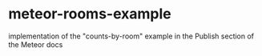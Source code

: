 meteor-rooms-example
====================

implementation of the "counts-by-room" example in the Publish section of the Meteor docs